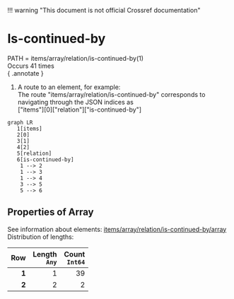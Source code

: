 !!! warning "This document is not official Crossref documentation"
# Is-continued-by
PATH = items/array/relation/is-continued-by(1)  
Occurs 41 times  
{ .annotate }

1. A route to an element, for example:  
   The route "items/array/relation/is-continued-by" corresponds to navigating through the JSON indices as  
   ["items"][0]["relation"]["is-continued-by"]  

```mermaid
graph LR
   1[items]
   2[0]
   3[1]
   4[2]
   5[relation]
   6[is-continued-by]
    1 --> 2
    1 --> 3
    1 --> 4
    3 --> 5
    5 --> 6
```


## Properties of Array
See information about elements: [items/array/relation/is-continued-by/array](array/index.md)  
Distribution of lengths:  

| **Row** | **Length**<br>`Any` | **Count**<br>`Int64` |
|--------:|--------------------:|---------------------:|
| **1**   | 1                   | 39                   |
| **2**   | 2                   | 2                    |

